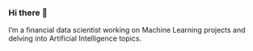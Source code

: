 ### Hi there 👋

I’m a financial data scientist working on Machine Learning projects and delving into Artificial Intelligence topics.
